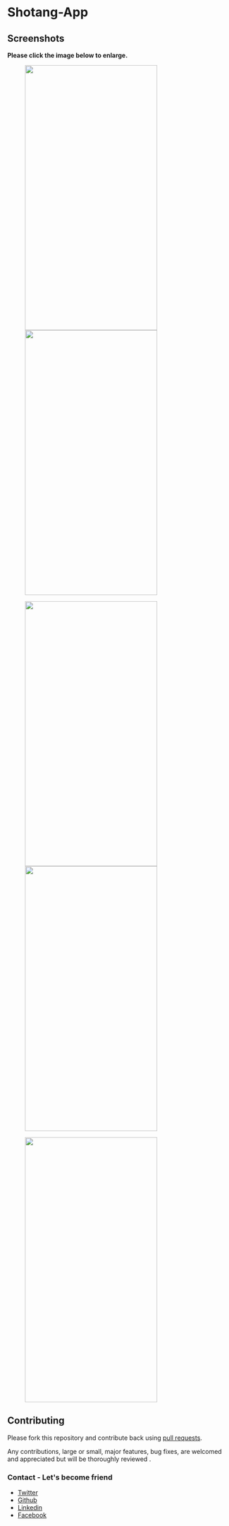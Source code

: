 # Shotang-App

## Screenshots

**Please click the image below to enlarge.**

<img src="https://github.com/Shashank02051997/Shotang-App/blob/master/Screenshot/Screenshot_20181014-155532.png" height="600" width="300" hspace="40"><img src="https://github.com/Shashank02051997/Shotang-App/blob/master/Screenshot/Screenshot_20181014-155539.png" height="600" width="300" hspace="40">

<img src="https://github.com/Shashank02051997/Shotang-App/blob/master/Screenshot/Screenshot_20181014-155545.png" height="600" width="300" hspace="40"><img src="https://github.com/Shashank02051997/Shotang-App/blob/master/Screenshot/Screenshot_20181014-155551.png" height="600" width="300" hspace="40">

<img src="https://github.com/Shashank02051997/Shotang-App/blob/master/Screenshot/Screenshot_20181014-155600.png" height="600" width="300" hspace="40">

## Contributing

Please fork this repository and contribute back using
[pull requests](https://github.com/Shashank02051997/Shotang-App/pulls).

Any contributions, large or small, major features, bug fixes, are welcomed and appreciated
but will be thoroughly reviewed .

### Contact - Let's become friend
- [Twitter](https://twitter.com/shashank020597)
- [Github](https://github.com/Shashank02051997)
- [Linkedin](https://www.linkedin.com/in/shashank-singhal-a87729b5/)
- [Facebook](https://www.facebook.com/shashanksinghal02)
